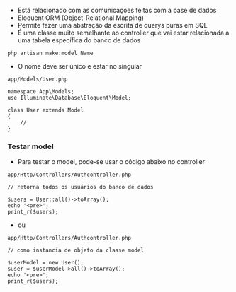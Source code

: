 - Está relacionado com as comunicações feitas com a base de dados
- Eloquent ORM (Object-Relational Mapping)
- Permite fazer uma abstração da escrita de querys puras em SQL
- É uma classe muito semelhante ao controller que vai estar relacionada a uma tabela específica do banco de dados

`php artisan make:model Name`

- O nome deve ser único e estar no singular

```
app/Models/User.php

namespace App\Models;
use Illuminate\Database\Eloquent\Model;

class User extends Model
{
    //
}
```

### Testar model

- Para testar o model, pode-se usar o código abaixo no controller

```
app/Http/Controllers/Authcontroller.php

// retorna todos os usuários do banco de dados

$users = User::all()->toArray();
echo '<pre>';
print_r($users);
```

- ou

```
app/Http/Controllers/Authcontroller.php

// como instancia de objeto da classe model

$userModel = new User();
$user = $userModel->all()->toArray();
echo '<pre>';
print_r($users);
```
